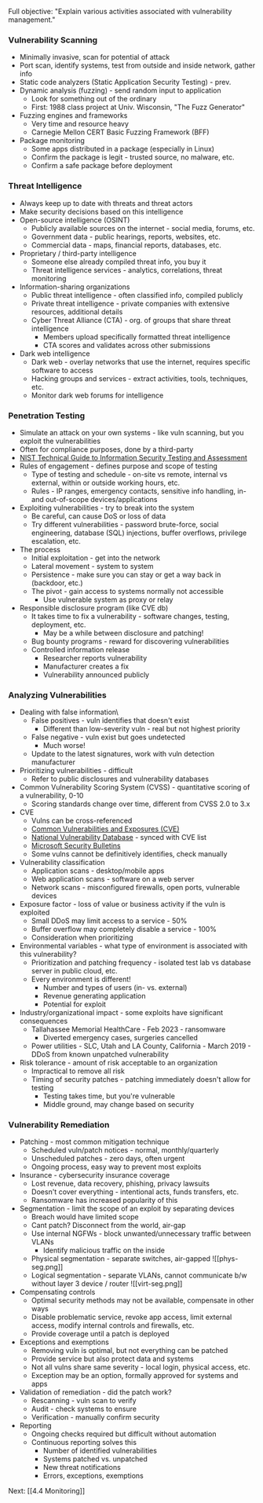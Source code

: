 Full objective: "Explain various activities associated with vulnerability
management."

### Vulnerability Scanning
- Minimally invasive, scan for potential of attack
- Port scan, identify systems, test from outside and inside network, gather info
- Static code analyzers (Static Application Security Testing) - prev.
- Dynamic analysis (fuzzing) - send random input to application
	- Look for something out of the ordinary
	- First: 1988 class project at Univ. Wisconsin, "The Fuzz Generator"
- Fuzzing engines and frameworks
	- Very time and resource heavy
	- Carnegie Mellon CERT Basic Fuzzing Framework (BFF)
- Package monitoring
	- Some apps distributed in a package (especially in Linux)
	- Confirm the package is legit - trusted source, no malware, etc.
	- Confirm a safe package before deployment
### Threat Intelligence
- Always keep up to date with threats and threat actors
- Make security decisions based on this intelligence
- Open-source intelligence (OSINT)
	- Publicly available sources on the internet - social media, forums, etc.
	- Government data - public hearings, reports, websites, etc.
	- Commercial data - maps, financial reports, databases, etc.
- Proprietary / third-party intelligence
	- Someone else already compiled threat info, you buy it
	- Threat intelligence services - analytics, correlations, threat monitoring
- Information-sharing organizations
	- Public threat intelligence - often classified info, compiled publicly
	- Private threat intelligence - private companies with extensive resources, additional details
	- Cyber Threat Alliance (CTA) - org. of groups that share threat intelligence
		- Members upload specifically formatted threat intelligence
		- CTA scores and validates across other submissions
- Dark web intelligence
	- Dark web - overlay networks that use the internet, requires specific software to access
	- Hacking groups and services - extract activities, tools, techniques, etc.
	- Monitor dark web forums for intelligence
### Penetration Testing
- Simulate an attack on your own systems - like vuln scanning, but you exploit the vulnerabilities
- Often for compliance purposes, done by a third-party
- [NIST Technical Guide to Information Security Testing and Assessment](https://csrc.nist.gov/pubs/sp/800/115/final)
- Rules of engagement - defines purpose and scope of testing
	- Type of testing and schedule - on-site vs remote, internal vs external, within or outside working hours, etc.
	- Rules - IP ranges, emergency contacts, sensitive info handling, in- and out-of-scope devices/applications
- Exploiting vulnerabilities - try to break into the system
	- Be careful, can cause DoS or loss of data
	- Try different vulnerabilities - password brute-force, social engineering, database (SQL) injections, buffer overflows, privilege escalation, etc.
- The process
	- Initial exploitation - get into the network
	- Lateral movement - system to system
	- Persistence - make sure you can stay or get a way back in (backdoor, etc.)
	- The pivot - gain access to systems normally not accessible
		- Use vulnerable system as proxy or relay
- Responsible disclosure program (like CVE db)
	- It takes time to fix a vulnerability - software changes, testing, deployment, etc.
		- May be a while between disclosure and patching!
	- Bug bounty programs - reward for discovering vulnerabilities
	- Controlled information release
		- Researcher reports vulnerability
		- Manufacturer creates a fix
		- Vulnerability announced publicly
### Analyzing Vulnerabilities
- Dealing with false information\
	- False positives - vuln identifies that doesn't exist
		- Different than low-severity vuln - real but not highest priority
	- False negative - vuln exist but goes undetected
		- Much worse!
	- Update to the latest signatures, work with vuln detection manufacturer
- Prioritizing vulnerabilities - difficult
	- Refer to public disclosures and vulnerability databases
- Common Vulnerability Scoring System (CVSS) - quantitative scoring of a vulnerability, 0-10
	- Scoring standards change over time, different from CVSS 2.0 to 3.x
- CVE
	- Vulns can be cross-referenced
	- [Common Vulnerabilities and Exposures (CVE)](https://www.cve.org)
	- [National Vulnerability Database](https://nvd.nist.gov/) - synced with CVE list
	- [Microsoft Security Bulletins](https://learn.microsoft.com/en-us/security-updates/securitybulletins/securitybulletins)
	- Some vulns cannot be definitively identifies, check manually
- Vulnerability classification
	- Application scans - desktop/mobile apps
	- Web application scans - software on a web server
	- Network scans - misconfigured firewalls, open ports, vulnerable devices
- Exposure factor - loss of value or business activity if the vuln is exploited
	- Small DDoS may limit access to a service - 50%
	- Buffer overflow may completely disable a service - 100%
	- Consideration when prioritizing
- Environmental variables - what type of environment is associated with this vulnerability?
	- Prioritization and patching frequency - isolated test lab vs database server in public cloud, etc.
	- Every environment is different!
		- Number and types of users (in- vs. external)
		- Revenue generating application
		- Potential for exploit
- Industry/organizational impact - some exploits have significant consequences
	- Tallahassee Memorial HealthCare - Feb 2023 - ransomware
		- Diverted emergency cases, surgeries cancelled
	- Power utilities - SLC, Utah and LA County, California - March 2019 - DDoS from known unpatched vulnerability
- Risk tolerance - amount of risk acceptable to an organization
	- Impractical to remove all risk
	- Timing of security patches - patching immediately doesn't allow for testing
		- Testing takes time, but you're vulnerable
		- Middle ground, may change based on security
### Vulnerability Remediation
- Patching - most common mitigation technique
	- Scheduled vuln/patch notices - normal, monthly/quarterly
	- Unscheduled patches - zero days, often urgent
	- Ongoing process, easy way to prevent most exploits
- Insurance - cybersecurity insurance coverage
	- Lost revenue, data recovery, phishing, privacy lawsuits
	- Doesn't cover everything - intentional acts, funds transfers, etc.
	- Ransomware has increased popularity of this
- Segmentation - limit the scope of an exploit by separating devices
	- Breach would have limited scope
	- Cant patch? Disconnect from the world, air-gap
	- Use internal NGFWs - block unwanted/unnecessary traffic between VLANs
		- Identify malicious traffic on the inside
	- Physical segmentation - separate switches, air-gapped ![[phys-seg.png]]
	- Logical segmentation - separate VLANs, cannot communicate b/w without layer 3 device / router ![[virt-seg.png]]
- Compensating controls
	- Optimal security methods may not be available, compensate in other ways
	- Disable problematic service, revoke app access, limit external access, modify internal controls and firewalls, etc.
	- Provide coverage until a patch is deployed
- Exceptions and exemptions
	- Removing vuln is optimal, but not everything can be patched
	- Provide service but also protect data and systems
	- Not all vulns share same severity - local login, physical access, etc.
	- Exception may be an option, formally approved for systems and apps
- Validation of remediation - did the patch work?
	- Rescanning - vuln scan to verify
	- Audit - check systems to ensure
	- Verification - manually confirm security
- Reporting
	- Ongoing checks required but difficult without automation
	- Continuous reporting solves this
		- Number of identified vulnerabilities
		- Systems patched vs. unpatched
		- New threat notifications
		- Errors, exceptions, exemptions

Next: [[4.4 Monitoring]]